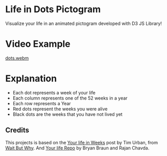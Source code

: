 # Life in Dots Pictogram
Visualize your life in an animated pictogram developed with D3 JS Library!

# Video Example
[dots.webm](https://user-images.githubusercontent.com/101474762/195756499-3627333d-566a-4e23-ae6c-c24cb6e701e8.webm)

# Explanation
-  Each dot represents a week of your life
-  Each column represents one of the 52 weeks in a year
-  Each row represents a Year
-  Red dots represent the weeks you were alive
-  Black dots are the weeks that you have not lived yet

## Credits
This projects is based on the [Your life in Weeks](http://waitbutwhy.com/2014/05/life-weeks.html) post by Tim Urban, from [Wait But Why](http://waitbutwhy.com/).
And [Your life Repo](https://github.com/bryanbraun/your-life) by Bryan Braun and Rajan Chavda.
